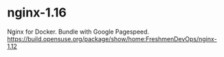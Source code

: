 # nginx-1.16
Nginx for Docker. Bundle with Google Pagespeed. https://build.opensuse.org/package/show/home:FreshmenDevOps/nginx-1.12
